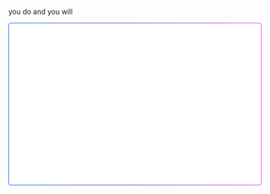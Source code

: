 you do and you will

[![LeetCode Stats](./stats.svg)](https://leetcard.jacoblin.cool/maodemo?theme=unicorn&font=Electrolize&ext=heatmap&site=cn)

